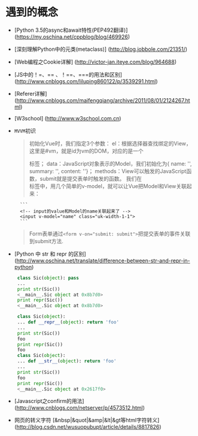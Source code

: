 # 遇到的概念
- [Python 3.5的async和await特性(PEP492翻译)] (https://my.oschina.net/cppblog/blog/469926)
- [深刻理解Python中的元类(metaclass)] (http://blog.jobbole.com/21351/)
- [Web编程之Cookie详解] (http://victor-jan.iteye.com/blog/964688)
- [JS中的！=、== 、！==、===的用法和区别] (http://www.cnblogs.com/liluping860122/p/3539291.html)
- [Referer详解] (http://www.cnblogs.com/maifengqiang/archive/2011/08/01/2124267.html)
- [W3school] (http://www.w3school.com.cn)
- `MVVM`初识
    > 初始化Vue时，我们指定3个参数：
    > el：根据选择器查找绑定的View，这里是#vm，就是id为vm的DOM，对应的是一个<div>标签；
    > data：JavaScript对象表示的Model，我们初始化为{ name: '', summary: '', content: ''}；
    > methods：View可以触发的JavaScript函数，submit就是提交表单时触发的函数。
    > 我们在<form>标签中，用几个简单的v-model，就可以让Vue把Model和View关联起来：
    
        ```
        <!-- input的value和Model的name关联起来了 -->
        <input v-model="name" class="uk-width-1-1">
        ```

    > Form表单通过`<form v-on="submit: submit">`把提交表单的事件关联到submit方法.
- [Python 中 str 和 repr 的区别] (http://www.oschina.net/translate/difference-between-str-and-repr-in-python)
    ``` python
     class Sic(object): pass
     ... 
     print str(Sic())
     <__main__.Sic object at 0x8b7d0>
     print repr(Sic())
     <__main__.Sic object at 0x8b7d0>
    
     class Sic(object): 
     ... def __repr__(object): return 'foo'
     ... 
     print str(Sic())
     foo
     print repr(Sic())
     foo
     class Sic(object):
     ... def __str__(object): return 'foo'
     ... 
     print str(Sic())
     foo
     print repr(Sic())
     <__main__.Sic object at 0x2617f0>
     ```
    
- [Javascript之confirm的用法] (http://www.cnblogs.com/netserver/p/4573512.html)
- 网页的转义字符 [&nbsp|&quot|&amp|&lt|&gt等html字符转义] (http://blog.csdn.net/wusuopubupt/article/details/8817826)
